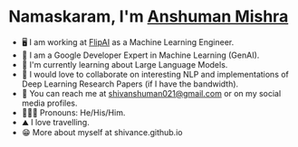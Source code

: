 # Namaskaram, I'm [Anshuman Mishra](https://shivance.github.io)

* 🖥️ I am working at [FlipAI](https://flip.ai) as a Machine Learning Engineer.
* 📣 I am a Google Developer Expert in Machine Learning (GenAI).
* 🌱 I'm currently learning about Large Language Models.
* 👬 I would love to collaborate on interesting NLP and implementations of Deep Learning Research Papers (if I have the bandwidth).
* 📲 You can reach me at shivanshuman021@gmail.com or on my social media profiles.
* 🧔🏽‍♂️ Pronouns: He/His/Him.
* ⛰️ I love travelling.
* 😁 More about myself at shivance.github.io

